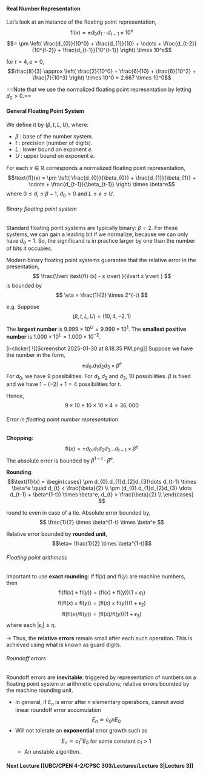 #### Real Number Representation
Let’s look at an instance of the floating point representation,
$$\text{fl}(x) = \pm d_{0}d_{1}\cdots d_{t-1} \times 10^e$$
$$= \pm \left(  \frac{d_{0}}{10^0} + \frac{d_{1}}{10} + \cdots + \frac{d_{t-2}}{10^{t-2}} + \frac{d_{t-1}}{10^{t-1}}  \right) \times 10^e$$

for $t=4,e=0$,
$$\frac{8}{3} \approx \left( \frac{2}{10^0} + \frac{6}{10} + \frac{6}{10^2} + \frac{7}{10^3} \right) \times 10^0 = 2.667 \times 10^0$$

==Note that we use the normalized floating point representation by letting $d_0 >0$.==

#### General Floating Point System
We define it by $(\beta, t, L, U)$, where:
- $\beta$ : base of the number system.
- $t$ : precision (number of digits).
- $L$ : lower bound on exponent $e$.
- $U$ : upper bound on exponent $e$.

For each $x \in \mathbb{R}$ corresponds a normalized floating point representation,
$$\text{fl}(x) = \pm \left( \frac{d_{0}}{\beta_{0}} + \frac{d_{1}}{\beta_{1}} + \cdots + \frac{d_{t-1}}{\beta_{t-1}} \right) \times \beta^e$$
where $0 \leq d_{i} \leq \beta - 1$, $d_{0}>0$  and $L \leq e\leq U$.


###### Binary floating point system
Standard floating point systems are typically binary: $\beta =2$. For these systems, we can gain a leading bit if we normalize, because we can only have $d_{0}=1$. So, the significand is in practice larger by one than the number of bits it occupies.

Modern binary floating point systems guarantee that the relative error in the presentation, 
$$ \frac{\lvert \text{fl} (x) - x \rvert }{\lvert x \rvert } $$
is bounded by 
$$ \eta = \frac{1}{2} \times 2^{-t} $$

e.g.
Suppose 
$$(\beta,t,L,U) = (10,4,-2,1)$$

The **largest number** is $9.999 \times 10^U = 9.999 \times 10^1$.
The **smallest positive number** is $1.000 \times 10^{L} = 1.000 \times 10^{-2}$.

[i-clicker]
![[Screenshot 2025-01-30 at 8.18.35 PM.png]]
Suppose we have the number in the form,
$$ \pm d_{0}.d_{1}d_{2}d_{3} \times \beta^e$$
For $d_{0}$, we have 9 possibilities. For $d_{1},d_{2}$ and $d_{3}$, 10 possibilities.
$\beta$ is fixed and we have $1 - (-2) + 1= 4$ possibilities for $t$.

Hence,
$$9 \times 10 \times 10 \times 10 \times 4 = 36,000$$

###### Error in floating point number representation
**Chopping**:
$$\text{fl}(x) = \pm d_{0}.d_{1}d_{2}d_{3} \dots d_{t-1} \times \beta^e$$
The absolute error is bounded by $\beta^{1-t} \cdot \beta^e$.

**Rounding**:
$$\text{fl}(x) = 
\begin{cases}
\pm d_{0}.d_{1}d_{2}d_{3}\dots d_{t-1} \times \beta^e \quad d_{t} < \frac{\beta}{2} \\
\pm (d_{0}.d_{1}d_{2}d_{3} \dots d_{t-1} + \beta^{1-t}) \times \beta^e, d_{t} > \frac{\beta}{2} \\
\end{cases}
$$

round to even in case of a tie.
Absolute error bounded by,
$$ \frac{1}{2} \times \beta^{1-t} \times \beta^e $$

Relative error bounded by **rounded unit**,
$$\eta= \frac{1}{2} \times \beta^{1-t}$$

###### Floating point arithmetic
Important to use **exact rounding**: if $\text{fl}(x)$ and $\text{fl}(y)$ are machine numbers, then
$$\text{fl}(\text{fl}(x) \pm \text{fl}(y)) = (\text{fl}(x) \pm \text{fl}(y))(1+\epsilon_{1})$$
$$\text{fl}(\text{fl}(x) \times \text{fl}(y)) = (\text{fl}(x) \times \text{fl}(y))(1+\epsilon_{2})$$
$$\text{fl}(\text{fl}(x) /\text{fl}(y)) = (\text{fl}(x) / \text{fl}(y))(1+\epsilon_{3})$$
where each $\lvert \epsilon_{i} \rvert \leq \eta$.

→ Thus, the **relative errors** remain small after each such operation. This is achieved using what is known as guard digits.

###### Roundoff errors
Roundoff errors are **inevitable**: triggered by representation of numbers on a floating point system or arithmetic operations; relative errors bounded by the machine rounding unit.

- In general, if $E_{n}$ is error after $n$ elementary operations, cannot avoid linear roundoff error accumulation$$E_{n} \simeq c_{0}nE_{0} $$
- Will not tolerate an **exponential** error growth such as $$E_{n} \simeq c_{1}^nE_{0} \text{ for some constant }c_{1} > 1$$
	- An unstable algorithm.

#### Next Lecture [[UBC/CPEN 4-2/CPSC 303/Lectures/Lecture 3|Lecture 3]]
